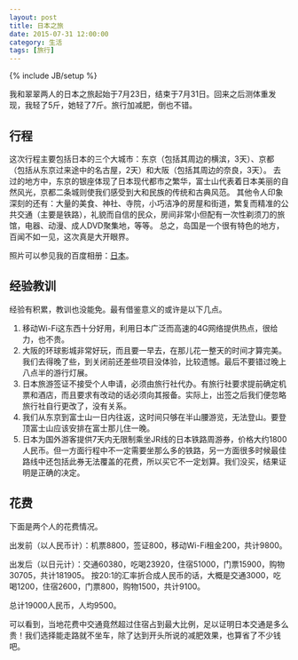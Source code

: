 ```yaml
---
layout: post
title: 日本之旅
date: 2015-07-31 12:00:00
category: 生活
tags: [旅行]
---
```

{% include JB/setup %}

我和翠翠两人的日本之旅起始于7月23日，结束于7月31日。回来之后测体重发现，我轻了5斤，她轻了7斤。旅行加减肥，倒也不错。

<!--more-->

## 行程

这次行程主要包括日本的三个大城市：东京（包括其周边的横滨，3天）、京都（包括从东京过来途中的名古屋，2天）和大阪（包括其周边的奈良，3天）。
去过的地方中，东京的银座体现了日本现代都市之繁华，富士山代表着日本美丽的自然风光，京都二条城则使我们感受到大和民族的传统和古典风范。
其他令人印象深刻的还有：大量的美食、神社、寺院，小巧洁净的房屋和街道，繁复而精准的公共交通（主要是铁路），礼貌而自信的民众，房间非常小但配有一次性剃须刀的旅馆，电器、动漫、成人DVD聚集地，等等。
总之，岛国是一个很有特色的地方，百闻不如一见，这次真是大开眼界。

照片可以参见我的百度相册：[日本](http://xiangce.baidu.com/picture/album/list/23e49bc90e936c7bc81220f26edd8f3d969cfcee)。

## 经验教训

经验有积累，教训也没能免。最有借鉴意义的或许是以下几点。

1. 移动Wi-Fi这东西十分好用，利用日本广泛而高速的4G网络提供热点，很给力，也不贵。
2. 大阪的环球影城非常好玩，而且要一早去，在那儿花一整天的时间才算完美。我们去得晚了些，到关闭前还差些项目没体验，比较遗憾。最后不要错过晚上八点半的游行灯展。
3. 日本旅游签证不接受个人申请，必须由旅行社代办。有旅行社要求提前确定机票和酒店，而且要求有改动的话必须向其报备。实际上，出签之后我们便忽略旅行社自行更改了，没有关系。
4. 我们从东京到富士山一日内往返，这时间只够在半山腰游览，无法登山。要登顶富士山应该安排在富士那儿住一晚。
5. 日本为国外游客提供7天内无限制乘坐JR线的日本铁路周游券，价格大约1800人民币。但一方面行程中不一定需要坐那么多的铁路，另一方面很多时候最佳路线中还包括此券无法覆盖的花费，所以买它不一定划算。我们没买，结果证明是正确的决定。

## 花费

下面是两个人的花费情况。

出发前（以人民币计）：机票8800，签证800，移动Wi-Fi租金200，共计9800。

出发后（以日元计）：交通60380，吃喝23920，住宿51000，门票15900，购物30705，共计181905。
按20:1的汇率折合成人民币的话，大概是交通3000，吃喝1200，住宿2600，门票800，购物1500，共计9100。

总计19000人民币，人均9500。

可以看到，当地花费中交通竟然超过住宿占到最大比例，足以证明日本交通是多么贵！我们选择能走路就不坐车，除了达到开头所说的减肥效果，也算省了不少钱吧。